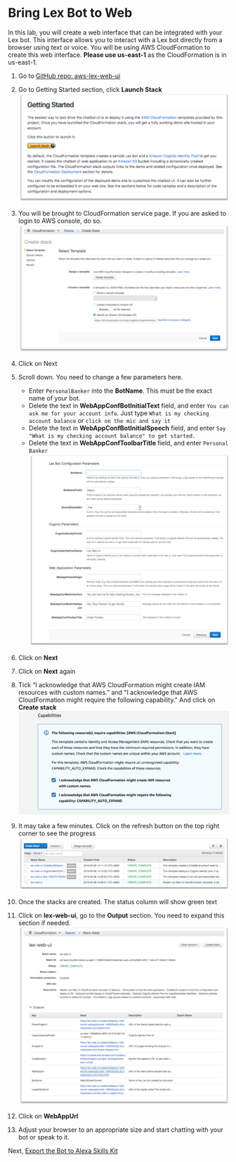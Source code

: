 # Bring Lex Bot to Web

In this lab, you will create a web interface that can be integrated with your 
Lex bot. This interface allows you to interact with a Lex bot directly from a 
browser using text or voice. You will be using AWS CloudFormation to create 
this web interface. **Please use us-east-1** as the CloudFormation is in us-east-1.

1. Go to [GitHub repo: aws-lex-web-ui](https://github.com/awslabs/aws-lex-web-ui )

1. Go to Getting Started section, click **Launch Stack** 
    ![](../img/workshop/cloudformation-get-start.png)
 
1. You will be brought to CloudFormation service page. If you are asked to login to AWS console, do so.
    ![](../img/workshop/template.png)

1. Click on Next

1. Scroll down. You need to change a few parameters here.
    - Enter `PersonalBanker` into the **BotName**. This must be the exact name of your bot.
    - Delete the text in **WebAppConfBotInitialText** field, and 
    enter `You can ask me for your account info`. Just type 
    `What is my checking account balance` or `click on the mic and say it`
    - Delete the text in **WebAppConfBotInitialSpeech** field, and 
    enter `Say "What is my checking account balance" to get started.`
    - Delete the text in **WebAppConfToolbarTitle** field, and enter `Personal Banker`
    ![](../img/workshop/cloudformation-configuration.png)

1. Click on **Next**

1. Click on **Next** again

1. Tick “I acknowledge that AWS CloudFormation might create IAM resources with custom names.” 
and "I acknowledge that AWS CloudFormation might require the following capability." And 
click on **Create stack**
    ![](../img/workshop/cloudformation-knowledge.png)

9. It may take a few minutes. Click on the refresh button on the top right corner to see the 
progress
    ![](../img/workshop/cloudformation-output.png)

1. Once the stacks are created. The status column will show green text

1. Click on **lex-web-ui**, go to the **Output** section. You need to expand this section 
if needed.
    ![](../img/workshop/output.png)

1. Click on **WebAppUrl**

1. Adjust your browser to an appropriate size and start chatting with your bot or speak to it.

Next, [Export the Bot to Alexa Skills Kit](../doc/export-bot-to-alexa-skill.md)